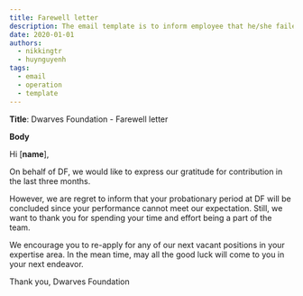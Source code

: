 ```yaml
---
title: Farewell letter
description: The email template is to inform employee that he/she failed the probation.
date: 2020-01-01
authors:
  - nikkingtr
  - huynguyenh
tags:
  - email
  - operation
  - template
---
```


**Title**: Dwarves Foundation - Farewell letter

**Body**

Hi [**name**],

On behalf of DF, we would like to express our gratitude for contribution in the last three months.

However, we are regret to inform that your probationary period at DF will be concluded since your performance cannot meet our expectation. Still, we want to thank you for spending your time and effort being a part of the team.

We encourage you to re-apply for any of our next vacant positions in your expertise area. In the mean time, may all the good luck will come to you in your next endeavor.

Thank you,
Dwarves Foundation
